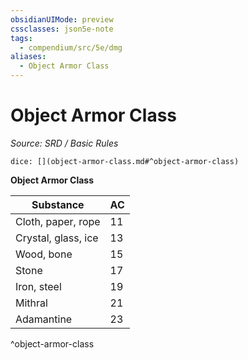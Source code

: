 ```yaml
---
obsidianUIMode: preview
cssclasses: json5e-note
tags:
  - compendium/src/5e/dmg
aliases:
  - Object Armor Class
---
```

# Object Armor Class
*Source: SRD / Basic Rules* 

`dice: [](object-armor-class.md#^object-armor-class)`

**Object Armor Class**

| Substance | AC |
|-----------|----|
| Cloth, paper, rope | 11 |
| Crystal, glass, ice | 13 |
| Wood, bone | 15 |
| Stone | 17 |
| Iron, steel | 19 |
| Mithral | 21 |
| Adamantine | 23 |
^object-armor-class